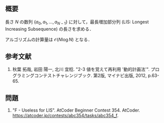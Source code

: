 ## 概要

長さ $N$ の数列 $\lbrace a_0, a_1, \ldots, a_{N-1} \rbrace$ に対して，最長増加部分列 (LIS: Longest Increasing Subsequence) の長さを求める．

アルゴリズムの計算量は $\mathcal{O}(N \log N)$ となる．


## 参考文献

1. 秋葉 拓哉, 岩田 陽一, 北川 宜稔. "2-3 値を覚えて再利用 '動的計画法'". プログラミングコンテストチャレンジブック. 第2版, マイナビ出版, 2012, p.63-65.


## 問題

1. "F - Useless for LIS". AtCoder Beginner Contest 354. AtCoder. <https://atcoder.jp/contests/abc354/tasks/abc354_f>.
